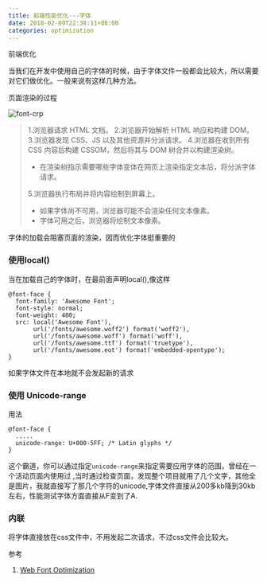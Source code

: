 ```yaml
---
title: 前端性能优化---字体
date: 2018-02-09T22:38:11+08:00
categories: optimization
---
```


前端优化
<!--more-->

当我们在开发中使用自己的字体的时候，由于字体文件一般都会比较大，所以需要对它们做优化。一般来说有这样几种方法。

页面渲染的过程

![font-crp](https://user-images.githubusercontent.com/11313145/36055514-ed821e06-0e37-11e8-9fea-90e8d368f8f3.png)

>1.浏览器请求 HTML 文档。
>2.浏览器开始解析 HTML 响应和构建 DOM。
>3.浏览器发现 CSS、JS 以及其他资源并分派请求。
>4.浏览器在收到所有 CSS 内容后构建 CSSOM，然后将其与 DOM 树合并以构建渲染树。
>- 在渲染树指示需要哪些字体变体在网页上渲染指定文本后，将分派字体请求。
>
>5.浏览器执行布局并将内容绘制到屏幕上。
>- 如果字体尚不可用，浏览器可能不会渲染任何文本像素。
>- 字体可用之后，浏览器将绘制文本像素。

字体的加载会阻塞页面的渲染，因而优化字体挺重要的

### 使用local()
当在加载自己的字体时，在最前面声明local(),像这样
```
@font-face {
  font-family: 'Awesome Font';
  font-style: normal;
  font-weight: 400;
  src: local('Awesome Font'),
       url('/fonts/awesome.woff2') format('woff2'), 
       url('/fonts/awesome.woff') format('woff'),
       url('/fonts/awesome.ttf') format('truetype'),
       url('/fonts/awesome.eot') format('embedded-opentype');
}
```
如果字体文件在本地就不会发起新的请求

### 使用 Unicode-range
用法
```
@font-face {
  .....
  unicode-range: U+000-5FF; /* Latin glyphs */
}
```
这个霸道，你可以通过指定`unicode-range`来指定需要应用字体的范围，曾经在一个活动页面内使用过
,当时通过检查页面，发现整个项目就用了几个文字，其他全是图片，我就直接写了那几个字符的unicode,字体文件直接从200多kb降到30kb左右，性能测试字体方面直接从F变到了A.

### 内联
将字体直接放在css文件中，不用发起二次请求，不过css文件会比较大。

参考
1. [Web Font Optimization](https://developers.google.com/web/fundamentals/performance/optimizing-content-efficiency/webfont-optimization)
